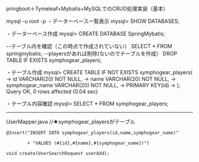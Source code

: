 pringboot＋Tymeleaf+Mybatis+MySQLでのCRUD処理実装（基本）

mysql -u root -p
・データーベース一覧表示
mysql> SHOW DATABASES;

・データーベース作成
mysql> CREATE DATABASE SpringMybatis;

--テーブル内を確認（この時点で作成されていない）
SELECT * FROM springmybatis;
--playersがあれば削除(ないのでテーブルを作成）
DROP TABLE IF EXISTS symphogear_players;

・テーブル作成
mysql> CREATE TABLE IF NOT EXISTS symphogear_players(
    -> id VARCHAR(20) NOT NULL,
    -> name VARCHAR(20) NOT NULL,
    -> symphogear_name VARCHAR(20) NOT NULL,
    -> PRIMARY KEY(id)
    -> );
Query OK, 0 rows affected (0.04 sec)

・テーブル内容確認
mysql> SELECT * FROM symphogear_players;

___________________________________________________
UserMapper.java
//★symphogear_playersがテーブル

    @Insert("INSERT INTO symphogear_players(id,name,symphogear_name)"
    
            + "VALUES (#{id},#{name},#{symphogear_name})")
            
    void create(UserSearchRequest userAdd);
